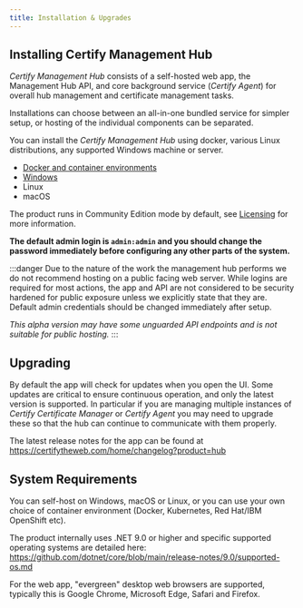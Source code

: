 ```yaml
---
title: Installation & Upgrades
---
```


## Installing Certify Management Hub

*Certify Management Hub* consists of a self-hosted web app, the Management Hub API, and core background service (*Certify Agent*) for overall hub management and certificate management tasks. 

Installations can choose between an all-in-one bundled service for simpler setup, or hosting of the individual components can be separated.

You can install the *Certify Management Hub* using docker, various Linux distributions, any supported Windows machine or server.

- [Docker and container environments](containers)
- [Windows](windows)
- Linux
- macOS

The product runs in Community Edition mode by default, see [Licensing](../../guides/licensing.md) for more information.

**The default admin login is `admin:admin` and you should change the password immediately before configuring any other parts of the system.**

:::danger
Due to the nature of the work the management hub performs we do not recommend hosting on a public facing web server. While logins are required for most actions, the app and API are not considered to be security hardened for public exposure unless we explicitly state that they are. Default admin credentials should be changed immediately after setup.

*This alpha version may have some unguarded API endpoints and is not suitable for public hosting.*
:::

## Upgrading

By default the app will check for updates when you open the UI.  Some updates are critical to ensure continuous operation, and only the latest version is supported. In particular if you are managing multiple instances of *Certify Certificate Manager* or *Certify Agent* you may need to upgrade these so that the hub can continue to communicate with them properly.

The latest release notes for the app can be found at https://certifytheweb.com/home/changelog?product=hub

## System Requirements

You can self-host on Windows, macOS or Linux, or you can use your own choice of container environment (Docker, Kubernetes, Red Hat/IBM OpenShift etc).

The product internally uses .NET 9.0 or higher and specific supported operating systems are detailed here: https://github.com/dotnet/core/blob/main/release-notes/9.0/supported-os.md

For the web app, "evergreen" desktop web browsers are supported, typically this is Google Chrome, Microsoft Edge, Safari and Firefox.



